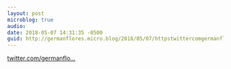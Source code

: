 ```yaml
---
layout: post
microblog: true
audio: 
date: 2018-05-07 14:31:35 -0500
guid: http://germanflores.micro.blog/2018/05/07/httpstwittercomgermanfloresstatus.html
---
```

[twitter.com/germanflo...](https://twitter.com/germanflores/status/993573257407234048)
